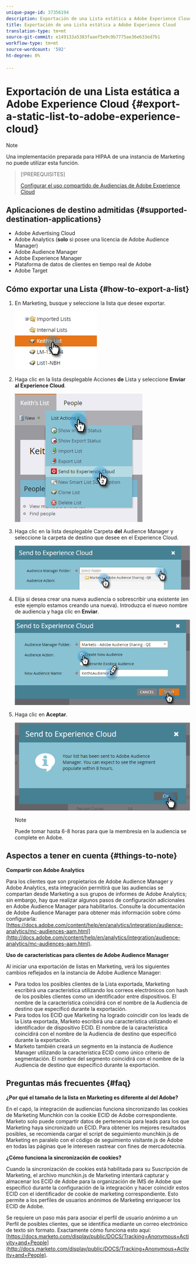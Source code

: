 ```yaml
---
unique-page-id: 37356194
description: Exportación de una Lista estática a Adobe Experience Cloud - Documentos de marketing - Documentación del producto
title: Exportación de una Lista estática a Adobe Experience Cloud
translation-type: tm+mt
source-git-commit: e149133a5383faaef5e9c9b7775ae36e633ed7b1
workflow-type: tm+mt
source-wordcount: '592'
ht-degree: 0%

---
```



# Exportación de una Lista estática a Adobe Experience Cloud {#export-a-static-list-to-adobe-experience-cloud}

>[!NOTE]
>
>Una implementación preparada para HIPAA de una instancia de Marketing no puede utilizar esta función.

>[!PREREQUISITES]
>
>[Configurar el uso compartido de Audiencias de Adobe Experience Cloud](http://docs.marketo.com/x/D4GMAg)

## Aplicaciones de destino admitidas {#supported-destination-applications}

* Adobe Advertising Cloud
* Adobe Analytics (**solo** si posee una licencia de Adobe Audience Manager)
* Adobe Audience Manager
* Adobe Experience Manager
* Plataforma de datos de clientes en tiempo real de Adobe
* Adobe Target

## Cómo exportar una Lista {#how-to-export-a-list}

1. En Marketing, busque y seleccione la lista que desee exportar.

   ![](assets/one.png)

1. Haga clic en la lista desplegable Acciones **de** Lista y seleccione **Enviar al Experience Cloud**.

   ![](assets/two-1.png)

1. Haga clic en la lista desplegable Carpeta **del** Audience Manager y seleccione la carpeta de destino que desee en el Experience Cloud.

   ![](assets/three-1.png)

1. Elija si desea crear una nueva audiencia o sobrescribir una existente (en este ejemplo estamos creando una nueva). Introduzca el nuevo nombre de audiencia y haga clic en **Enviar**.

   ![](assets/four.png)

1. Haga clic en **Aceptar**.

   ![](assets/five.png)

   >[!NOTE]
   >
   >Puede tomar hasta 6-8 horas para que la membresía en la audiencia se complete en Adobe.

## Aspectos a tener en cuenta {#things-to-note}

**Compartir con Adobe Analytics**

Para los clientes que son propietarios de Adobe Audience Manager y Adobe Analytics, esta integración permitirá que las audiencias se compartan desde Marketing a sus grupos de informes de Adobe Analytics; sin embargo, hay que realizar algunos pasos de configuración adicionales en Adobe Audience Manager para habilitarlos. Consulte la documentación de Adobe Audience Manager para obtener más información sobre cómo configurarla: [https://docs.adobe.com/content/help/en/analytics/integration/audience-analytics/mc-audiences-aam.html](http://docs.adobe.com/content/help/en/analytics/integration/audience-analytics/mc-audiences-aam.html).

**Uso de características para clientes de Adobe Audience Manager**

Al iniciar una exportación de listas en Marketing, verá los siguientes cambios reflejados en la instancia de Adobe Audience Manager:

* Para todos los posibles clientes de la Lista exportada, Marketing escribirá una característica utilizando los correos electrónicos con hash de los posibles clientes como un identificador entre dispositivos. El nombre de la característica coincidirá con el nombre de la Audiencia de destino que especificó durante la exportación.
* Para todos los ECID que Marketing ha logrado coincidir con los leads de la Lista exportada, Marketo escribirá una característica utilizando el identificador de dispositivo ECID. El nombre de la característica coincidirá con el nombre de la Audiencia de destino que especificó durante la exportación.
* Marketo también creará un segmento en la instancia de Audience Manager utilizando la característica ECID como único criterio de segmentación. El nombre del segmento coincidirá con el nombre de la Audiencia de destino que especificó durante la exportación.

## Preguntas más frecuentes {#faq}

**¿Por qué el tamaño de la lista en Marketing es diferente al del Adobe?**

En el capó, la integración de audiencias funciona sincronizando las cookies de Marketing Munchkin con la cookie ECID de Adobe correspondiente. Marketo solo puede compartir datos de pertenencia para leads para los que Marketing haya sincronizado un ECID. Para obtener los mejores resultados posibles, se recomienda cargar el script de seguimiento munchkin.js de Marketing en paralelo con el código de seguimiento visitante.js de Adobe en todas las páginas que le interesen rastrear con fines de mercadotecnia.

**¿Cómo funciona la sincronización de cookies?**

Cuando la sincronización de cookies está habilitada para su Suscripción de Marketing, el archivo munchkin.js de Marketing intentará capturar y almacenar los ECID de Adobe para la organización de IMS de Adobe que especificó durante la configuración de la integración y hacer coincidir estos ECID con el identificador de cookie de marketing correspondiente. Esto permite a los perfiles de usuarios anónimos de Marketing enriquecer los ECID de Adobe.

Se requiere un paso más para asociar el perfil de usuario anónimo a un Perfil de posibles clientes, que se identifica mediante un correo electrónico de texto sin formato. Exactamente cómo funciona esto aquí: [https://docs.marketo.com/display/public/DOCS/Tracking+Anonymous+Activity+and+People](http://docs.marketo.com/display/public/DOCS/Tracking+Anonymous+Activity+and+People).
